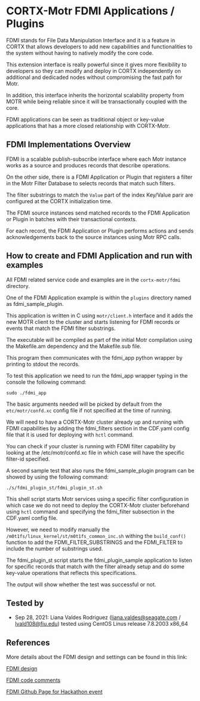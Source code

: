 # CORTX-Motr FDMI Applications / Plugins 

FDMI stands for File Data Manipulation Interface and it is a feature in CORTX that allows developers to add new capabilities and functionalities to the system without having to natively modify the core code. 

This extension interface is really powerful since it gives more flexibility to developers so they can modify and deploy in CORTX independently on additional and dedicaded nodes without compromising the fast path for Motr. 

In addition, this interface inherits the horizontal scalability property from MOTR while being reliable since it will be transactionally coupled with the core.
  
FDMI applications can be seen as traditional object or key-value applications that has a more closed relationship with CORTX-Motr. 

## FDMI Implementations Overview

FDMI is a scalable publish-subscribe interface where each Motr instance works as a source and produces records that describe operations. 

On the other side, there is a FDMI Application or Plugin that registers a filter in the Motr Filter Database to selects records that match such filters.

The filter substrings to match the `Value` part of the index Key/Value parir are configured at the CORTX initialization time.

The FDMI source instances send matched records to the FDMI Application or Plugin in batches with their transactional contexts.

For each record, the FDMI Application or Plugin performs actions and sends acknowledgements back to the source instances using Motr RPC calls.

## How to create and FDMI Application and run with examples

All FDMI related service code and examples are in the `cortx-motr/fdmi` directory. 

One of the FDMI Application example is within the `plugins` directory named as fdmi_sample_plugin. 

This application is written in C using `motr/client.h` interface and it adds the new MOTR client to the cluster and starts listening for FDMI records or events that match the FDMI filter substrings.  

The executable will be compiled as part of the initial Motr compilation using the Makefile.am dependency and the Makefile.sub file.

This program then communicates with the fdmi_app python wrapper by printing to stdout the records. 

To test this application we need to run the fdmi_app wrapper typing in the console the following command:

`sudo ./fdmi_app`

The basic arguments needed will be picked by default from the `etc/motr/confd.xc` config file if not specified at the time of running.

We will need to have a CORTX-Motr cluster already up and running with FDMI capabilities by adding the fdmi_filters section in the CDF.yaml config file that it is used for deploying with `hctl` command.
 
You can check if your cluster is running with FDMI filter capability by looking at the /etc/motr/confd.xc file in which case will have the specific filter-id specified. 

A second sample test that also runs the fdmi_sample_plugin program can be showed by using the following command:

`./s/fdmi_plugin_st/fdmi_plugin_st.sh`

This shell script starts Motr services using a specific filter configuration in which case we do not need to deploy the CORTX-Motr cluster beforehand using `hctl` command and specifying the fdmi_filter subsection in the CDF.yaml config file.

However, we need to modify manually the `/m0t1fs/linux_kernel/st/m0t1fs_common_inc.sh` withing the `build_conf()` function to add the FDMI_FILTER_SUBSTRINGS and the FDMI_FILTER to include the number of substrings used.

The fdmi_plugin_st script starts the fdmi_plugin_sample application to listen for specific records that match with the filter already setup and do some key-value operations that reflects this specifications. 

The output will show whether the test was successful or not.

## Tested by

* Sep 28, 2021: Liana Valdes Rodriguez (liana.valdes@seagate.com / lvald108@fiu.edu) tested using CentOS Linus release 7.8.2003 x86_64

## References
 
More details about the FDMI design and settings can be found in this link: 

[FDMI design](https://github.com/Seagate/cortx-motr/blob/main/doc/motr-in-prose.md#fdmi-architecture)

[FDMI code comments](https://github.com/Seagate/cortx-motr/blob/main/fdmi/fdmi.c)

[FDMI Github Page for Hackathon event](https://cortx.link/UCD)

